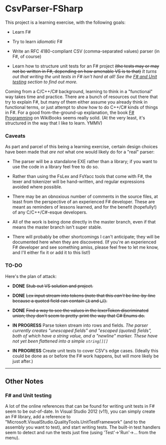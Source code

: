 # CsvParser-FSharp

This project is a learning exercise, with the following goals:

 * Learn F#

 * Try to learn _idiomatic_ F#

 * Write an RFC 4180-compliant CSV (comma-separated values) parser (in F#, of
   course)

 * Learn how to structure unit tests for an F# project <del>(the tests may
   or may not be written in F#, depending on how amenable VS is to that)</del>
   _It turns out that writing the unit tests in F# isn't hard at all!  See
   the [F# and Unit testing](#FSharpUnitTesting) section to find out more._

Coming from a C/C++/C# background, learning to think in a "functional" way
takes time and practice.  There are a bunch of resources out there that try
to explain F#, but many of them either assume you already think in functional
terms, or just attempt to show how to do C++/C# kinds of things in F#.  For a
good from-the-ground-up explanation, the book
[F# Programming](http://en.wikibooks.org/wiki/F_Sharp_Programming)
on WikiBooks seems really solid.  (At the very least, it's structured in the
way that I like to learn.  YMMV)

### Caveats

As part and parcel of this being a learning exercise, certain design choices
have been made that _are not_ what one would likely do for a "real" parser:

 * The parser will be a standalone EXE rather than a library; if you want
   to use the code in a library feel free to do so.

 * Rather than using the FsLex and FsYacc tools that come with F#, the lexer
   and tokenizer will be hand-written, and regular expressions avoided where
   possible.

 * There may be an obnoxious number of comments in the source files, at least
   from the perspective of an experienced F# developer.  These are meant as
   reminders of lessons learned, and for the benefit (hopefully!) of any
   C/C++/C#-esque developers.

 * All of the work is being done directly in the master branch, even if that
   means the master branch isn't super stable.

 * There will probably be other shortcomings I can't anticipate; they will be
   documented here when they are discovered.  (If you're an experienced F#
   developer and see something amiss, please feel free to let me know, and
   I'll either fix it or add it to this list!)

### TO-DO

Here's the plan of attack:

 * **DONE** <del>Stub out VS solution and project.</del>

 * **DONE** <del>Lex input stream into tokens (note that this _can't_ be
   line-by-line because a quoted field can contain `CR` and `LF`).</del>

 * **DONE** <del>Find a way to see the values in the lexerToken discriminated
   union; they don't seem to pretty-print the way that C# Enums do.</del>

 * **IN PROGRESS** Parse token stream into rows and fields.
   <em>The parser currently creates "unescaped fields" and "escaped (quoted)
   fields", both of which have a string value, and a "newline" marker.
   These have not yet been flattened into a simple `string[][]`</em>

 * **IN PROGRESS** Create unit tests to cover CSV's edge cases.  (Ideally
   this could be done as or before the F# work happens, but will more likely
   be just after.)

--------------------------------------------------

## Other Notes

### <span id="FSharpUnitTesting">F# and Unit testing<span>

A lot of the online references that can be found for
writing unit tests in F# seem to be out-of-date.  In Visual Studio 2012 (v11),
you can simply create an F# library, add a reference to
"Microsoft.VisualStudio.QualityTools.UnitTestFramework" (and to the assembly
you want to test), and start writing tests.  The built-in test handlers
seem to detect and run the tests just fine (using 'Test'->'Run'->... from the
menu).
